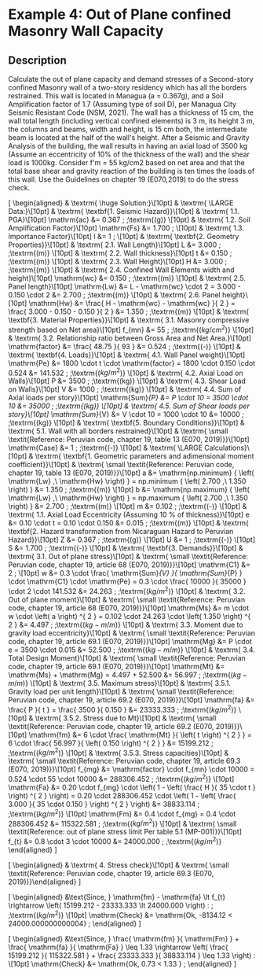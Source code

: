 # Example 4: Out of Plane confined Masonry Wall Capacity

## Description

Calculate the out of plane capacity and demand stresses of a Second-story confined Masonry wall of a two-story residency which has all the borders restrained. This wall is located in Managua (a = 0.367g), and a Soil Amplification factor of 1.7 (Assuming type of soil D), per Managua City Seismic Resistant Code (NSM, 2021). The wall has a thickness of 15 cm, the wall total length (including vertical confined elements) is 3 m, its height 3 m, the columns and beams, width and height, is 15 cm both, the intermediate beam is located at the half of the wall's height. After a Seismic and Gravity Analysis of the building, the wall results in having an axial load of 3500 kg (Assume an eccentricity of 10% of the thickness of the wall) and the shear load is 1000kg. Consider f'm = 55 kg/cm2 based on net area and that the total base shear and gravity reaction of the building is ten times the loads of this wall. Use the Guidelines on chapter 19 (E070,2019) to do the stress check.


\[
\begin{aligned}
& \textrm{ \huge Solution:}\\[10pt]
& \textrm{ \LARGE Data:}\\[10pt]
& \textrm{ \textbf{1. Seismic Hazard}}\\[10pt]
& \textrm{ 1.1. PGA}\\[10pt]
\mathrm{ac} &= 0.367 \; \;\textrm{(g)}
\\[10pt]
& \textrm{ 1.2. Soil Amplification Factor}\\[10pt]
\mathrm{Fs} &= 1.700 \; 
\\[10pt]
& \textrm{ 1.3. Importance Factor}\\[10pt]
I &= 1 \; 
\\[10pt]
& \textrm{ \textbf{2. Geometry Properties}}\\[10pt]
& \textrm{ 2.1. Wall Length}\\[10pt]
L &= 3.000 \; \;\textrm{(m)}
\\[10pt]
& \textrm{ 2.2. Wall thickness}\\[10pt]
t &= 0.150 \; \;\textrm{(m)}
\\[10pt]
& \textrm{ 2.3. Wall Height}\\[10pt]
H &= 3.000 \; \;\textrm{(m)}
\\[10pt]
& \textrm{ 2.4. Confined Wall Elements width and height}\\[10pt]
\mathrm{wc} &= 0.150 \; \;\textrm{(m)}
\\[10pt]
& \textrm{ 2.5. Panel length}\\[10pt]
\mathrm{Lw} &= L - \mathrm{wc} \cdot 2  = 3.000 - 0.150 \cdot 2 &= 2.700 \; \;\textrm{(m)}
\\[10pt]
& \textrm{ 2.6. Panel height}\\[10pt]
\mathrm{Hw} &= \frac{ H - \mathrm{wc} - \mathrm{wc} }{ 2 }  = \frac{ 3.000 - 0.150 - 0.150 }{ 2 } &= 1.350 \; \;\textrm{(m)}
\\[10pt]
& \textrm{ \textbf{3. Material Properties}}\\[10pt]
& \textrm{ 3.1. Masonry compressive strength based on Net area}\\[10pt]
f_{mn} &= 55 \; \;\textrm{($kg/cm^2$)}
\\[10pt]
& \textrm{ 3.2. Relationship ratio between Gross Area and Net Area.}\\[10pt]
\mathrm{factor} &= \frac{ 48.75 }{ 93 } &= 0.524 \; \;\textrm{(-)}
\\[10pt]
& \textrm{ \textbf{4. Loads}}\\[10pt]
& \textrm{ 4.1. Wall Panel weight}\\[10pt]
\mathrm{Pe} &= 1800 \cdot t \cdot \mathrm{factor}  = 1800 \cdot 0.150 \cdot 0.524 &= 141.532 \; \;\textrm{($kg/m^2$)}
\\[10pt]
& \textrm{ 4.2. Axial Load on Walls}\\[10pt]
P &= 3500 \; \;\textrm{(kg)}
\\[10pt]
& \textrm{ 4.3. Shear Load on Walls}\\[10pt]
V &= 1000 \; \;\textrm{(kg)}
\\[10pt]
& \textrm{ 4.4. Sum of Axial loads per story}\\[10pt]
\mathrm{Sum}_{P} &= P \cdot 10  = 3500 \cdot 10 &= 35000 \; \;\textrm{(kg)}
\\[10pt]
& \textrm{ 4.5. Sum of Shear loads per story}\\[10pt]
\mathrm{Sum}_{V} &= V \cdot 10  = 1000 \cdot 10 &= 10000 \; \;\textrm{(kg)}
\\[10pt]
& \textrm{ \textbf{5. Boundary Conditions}}\\[10pt]
& \textrm{  5.1. Wall with all borders restrained}\\[10pt]
& \textrm{ \small \textit{Reference: Peruvian code, chapter 19, table 13 (E070, 2019)}}\\[10pt]
\mathrm{Case} &= 1 \; \;\textrm{(-)}
\\[10pt]
& \textrm{ \LARGE Calculations}\\[10pt]
& \textrm{ \textbf{1. Geometric parameters and adimensional moment coefficient}}\\[10pt]
& \textrm{ \small \textit{Reference: Peruvian code, chapter 19, table 13 (E070, 2019)}}\\[10pt]
a &= \mathrm{np.minimum} { \left( \mathrm{Lw} ,\  \mathrm{Hw} \right) }  = np.minimum { \left( 2.700 ,\  1.350 \right) } &= 1.350 \; \;\textrm{(m)}
\\[10pt]
b &= \mathrm{np.maximum} { \left( \mathrm{Lw} ,\  \mathrm{Hw} \right) }  = np.maximum { \left( 2.700 ,\  1.350 \right) } &= 2.700 \; \;\textrm{(m)}
\\[10pt]
m &= 0.102 \; \;\textrm{(-)}
\\[10pt]
& \textrm{ 1.1. Axial Load Eccentricity (Assuming 10 \% of thickness)}\\[10pt]
e &= 0.10 \cdot t  = 0.10 \cdot 0.150 &= 0.015 \; \;\textrm{(m)}
\\[10pt]
& \textrm{ \textbf{2. Hazard transformation from Nicaraguan Hazard to Peruvian Hazard}}\\[10pt]
Z &= 0.367 \; \;\textrm{(g)}
\\[10pt]
U &= 1 \; \;\textrm{(-)}
\\[10pt]
S &= 1.700 \; \;\textrm{(-)}
\\[10pt]
& \textrm{ \textbf{3. Demands}}\\[10pt]
& \textrm{ 3.1. Out of plane stress}\\[10pt]
& \textrm{ \small \textit{Reference: Peruvian code, chapter 19, article 68 (E070, 2019)}}\\[10pt]
\mathrm{C1} &= 2 \; 
\\[10pt]
w &= 0.3 \cdot \frac{ \mathrm{Sum}_{V} }{ \mathrm{Sum}_{P} } \cdot \mathrm{C1} \cdot \mathrm{Pe}  = 0.3 \cdot \frac{ 10000 }{ 35000 } \cdot 2 \cdot 141.532 &= 24.263 \; \;\textrm{($kg/m^2$)}
\\[10pt]
& \textrm{ 3.2. Out of plane moment}\\[10pt]
& \textrm{ \small \textit{Reference: Peruvian code, chapter 19, article 68 (E070, 2019)}}\\[10pt]
\mathrm{Ms} &= m \cdot w \cdot \left( a \right) ^{ 2 }  = 0.102 \cdot 24.263 \cdot \left( 1.350 \right) ^{ 2 } &= 4.497 \; \;\textrm{($kg-m/m$)}
\\[10pt]
& \textrm{ 3.3. Moment due to gravity load eccentricity}\\[10pt]
& \textrm{ \small \textit{Reference: Peruvian code, chapter 19, article 69.1 (E070, 2019)}}\\[10pt]
\mathrm{Mg} &= P \cdot e  = 3500 \cdot 0.015 &= 52.500 \; \;\textrm{($kg-m/m$)}
\\[10pt]
& \textrm{ 3.4. Total Design Moment}\\[10pt]
& \textrm{ \small \textit{Reference: Peruvian code, chapter 19, article 69.1 (E070, 2019)}}\\[10pt]
\mathrm{Mt} &= \mathrm{Ms} + \mathrm{Mg}  = 4.497 + 52.500 &= 56.997 \; \;\textrm{($kg-m/m$)}
\\[10pt]
& \textrm{ 3.5. Maximum stress}\\[10pt]
& \textrm{ 3.5.1. Gravity load per unit length}\\[10pt]
& \textrm{ \small \textit{Reference: Peruvian code, chapter 19, article 69.2 (E070, 2019)}}\\[10pt]
\mathrm{fa} &= \frac{ P }{ t }  = \frac{ 3500 }{ 0.150 } &= 23333.333 \; \;\textrm{($kg/m^2$)}
\\[10pt]
& \textrm{ 3.5.2. Stress due to Mt}\\[10pt]
& \textrm{ \small \textit{Reference: Peruvian code, chapter 19, article 69.2 (E070, 2019)}}\\[10pt]
\mathrm{fm} &= 6 \cdot \frac{ \mathrm{Mt} }{ \left( t \right) ^{ 2 } }  = 6 \cdot \frac{ 56.997 }{ \left( 0.150 \right) ^{ 2 } } &= 15199.212 \; \;\textrm{($kg/m^2$)}
\\[10pt]
& \textrm{ 3.5.3. Stress capacities}\\[10pt]
& \textrm{ \small \textit{Reference: Peruvian code, chapter 19, article 69.3 (E070, 2019)}}\\[10pt]
f_{mg} &= \mathrm{factor} \cdot f_{mn} \cdot 10000  = 0.524 \cdot 55 \cdot 10000 &= 288306.452 \; \;\textrm{($kg/m^2$)}
\\[10pt]
\mathrm{Fa} &= 0.20 \cdot f_{mg} \cdot \left( 1 - \left( \frac{ H }{ 35 \cdot t } \right) ^{ 2 } \right)  = 0.20 \cdot 288306.452 \cdot \left( 1 - \left( \frac{ 3.000 }{ 35 \cdot 0.150 } \right) ^{ 2 } \right) &= 38833.114 \; \;\textrm{($kg/m^2$)}
\\[10pt]
\mathrm{Fm} &= 0.4 \cdot f_{mg}  = 0.4 \cdot 288306.452 &= 115322.581 \; \;\textrm{($kg/m^2$)}
\\[10pt]
& \textrm{ \small \textit{Reference: out of plane stress limit Per table 5.1 (MP-001)}}\\[10pt]
f_{t} &= 0.8 \cdot 3 \cdot 10000 &= 24000.000 \; \;\textrm{($kg/m^2$)}
\end{aligned}
\]


\[
\begin{aligned}
& \textrm{ 4. Stress check}\\[10pt]
& \textrm{ \small \textit{Reference: Peruvian code, chapter 19, article 69.3 (E070, 2019)}}\end{aligned}
\]



\[
\begin{aligned}
&\text{Since, } \mathrm{fm} - \mathrm{fa} \lt f_{t} \rightarrow \left( 15199.212 - 23333.333 \lt 24000.000 \right) : \; \;\textrm{($kg/m^2$)} \\[10pt]
\mathrm{Check} &= \mathrm{Ok, -8134.12 < 24000.000000000004} \; 
\end{aligned}
\]


\[
\begin{aligned}
&\text{Since, } \frac{ \mathrm{fm} }{ \mathrm{Fm} } + \frac{ \mathrm{fa} }{ \mathrm{Fa} } \leq 1.33 \rightarrow \left( \frac{ 15199.212 }{ 115322.581 } + \frac{ 23333.333 }{ 38833.114 } \leq 1.33 \right) :   \\[10pt]
\mathrm{Check} &= \mathrm{Ok, 0.73 < 1.33 } \; 
\end{aligned}
\]
